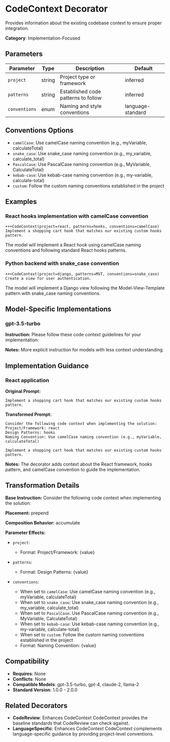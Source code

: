 # CodeContext Decorator

Provides information about the existing codebase context to ensure proper integration.

**Category**: Implementation-Focused

## Parameters

| Parameter | Type | Description | Default |
|-----------|------|-------------|--------|
| `project` | string | Project type or framework | inferred |
| `patterns` | string | Established code patterns to follow | inferred |
| `conventions` | enum | Naming and style conventions | language-standard |

## Conventions Options

- `camelCase`: Use camelCase naming convention (e.g., myVariable, calculateTotal)
- `snake_case`: Use snake_case naming convention (e.g., my_variable, calculate_total)
- `PascalCase`: Use PascalCase naming convention (e.g., MyVariable, CalculateTotal)
- `kebab-case`: Use kebab-case naming convention (e.g., my-variable, calculate-total)
- `custom`: Follow the custom naming conventions established in the project

## Examples

### React hooks implementation with camelCase convention

```
+++CodeContext(project=react, patterns=hooks, conventions=camelCase)
Implement a shopping cart hook that matches our existing custom hooks pattern.
```

The model will implement a React hook using camelCase naming conventions and following standard React hooks patterns.

### Python backend with snake_case convention

```
+++CodeContext(project=django, patterns=MVT, conventions=snake_case)
Create a view for user authentication.
```

The model will implement a Django view following the Model-View-Template pattern with snake_case naming conventions.

## Model-Specific Implementations

### gpt-3.5-turbo

**Instruction:** Please follow these code context guidelines for your implementation:

**Notes:** More explicit instruction for models with less context understanding.


## Implementation Guidance

### React application

**Original Prompt:**
```
Implement a shopping cart hook that matches our existing custom hooks pattern.
```

**Transformed Prompt:**
```
Consider the following code context when implementing the solution:
Project/Framework: react
Design Patterns: hooks
Naming Convention: Use camelCase naming convention (e.g., myVariable, calculateTotal)

Implement a shopping cart hook that matches our existing custom hooks pattern.
```

**Notes:** The decorator adds context about the React framework, hooks pattern, and camelCase convention to guide the implementation.

## Transformation Details

**Base Instruction:** Consider the following code context when implementing the solution:

**Placement:** prepend

**Composition Behavior:** accumulate

**Parameter Effects:**

- `project`:
  - Format: Project/Framework: {value}

- `patterns`:
  - Format: Design Patterns: {value}

- `conventions`:
  - When set to `camelCase`: Use camelCase naming convention (e.g., myVariable, calculateTotal)
  - When set to `snake_case`: Use snake_case naming convention (e.g., my_variable, calculate_total)
  - When set to `PascalCase`: Use PascalCase naming convention (e.g., MyVariable, CalculateTotal)
  - When set to `kebab-case`: Use kebab-case naming convention (e.g., my-variable, calculate-total)
  - When set to `custom`: Follow the custom naming conventions established in the project
  - Format: Naming Convention: {value}

## Compatibility

- **Requires**: None
- **Conflicts**: None
- **Compatible Models**: gpt-3.5-turbo, gpt-4, claude-2, llama-2
- **Standard Version**: 1.0.0 - 2.0.0

## Related Decorators

- **CodeReview**: Enhances CodeContext CodeContext provides the baseline standards that CodeReview can check against.
- **LanguageSpecific**: Enhances CodeContext CodeContext complements language-specific guidance by providing project-level conventions.
